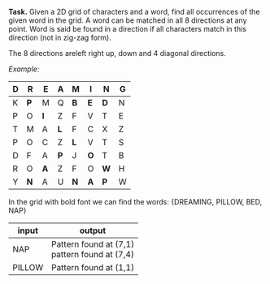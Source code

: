 **Task.** Given a 2D grid of characters and a word, find all occurrences of the given word in the grid. A word can be matched in all 8 directions at any point. Word is said be found in a direction if all characters match in this direction (not in zig-zag form).

The 8 directions areleft right up, down and 4 diagonal directions.

*Example:*

D|R|E|A|M|I|N|G
---|---|---|---|---|---|---|---
K|**P**|M|Q|**B**|**E**|**D**|N
P|O|**I**|Z|F|V|T|E
T|M|A|**L**|F|C|X|Z
P|O|C|Z|**L**|V|T|S
D|F|A|**P**|J|**O**|T|B
R|O|**A**|Z|F|O|**W**|H
Y|**N**|A|U|**N**|**A**|**P**|W

In the grid with bold font we can find the words: {DREAMING, PILLOW, BED, NAP}

input|output
---|---
NAP| Pattern found at (7,1)<br>pattern found at (7,4)
PILLOW | Pattern found at (1,1)
